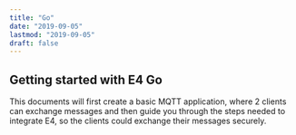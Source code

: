 ```yaml
---
title: "Go"
date: "2019-09-05"
lastmod: "2019-09-05"
draft: false
---
```


## Getting started with E4 Go

This documents will first create a basic MQTT application, where 2 clients can exchange messages and then guide you through the steps needed to integrate E4, so the clients could exchange their messages securely.
